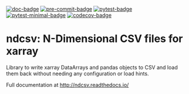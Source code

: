 [![doc-badge](https://github.com/crusaderky/ndcsv/workflows/Documentation/badge.svg)](https://github.com/crusaderky/ndcsv/actions)
[![pre-commit-badge](https://github.com/crusaderky/ndcsv/workflows/Linting/badge.svg)](https://github.com/crusaderky/ndcsv/actions)
[![pytest-badge](https://github.com/crusaderky/ndcsv/workflows/Test%20latest/badge.svg)](https://github.com/crusaderky/ndcsv/actions)
[![pytest-minimal-badge](https://github.com/crusaderky/ndcsv/workflows/Test%20minimal/badge.svg)](https://github.com/crusaderky/ndcsv/actions)
[![codecov-badge](https://codecov.io/gh/crusaderky/ndcsv/branch/master/graph/badge.svg)](https://codecov.io/gh/crusaderky/ndcsv/branch/master)

ndcsv: N-Dimensional CSV files for xarray
=========================================

Library to write xarray DataArrays and pandas objects to CSV and load them back
without needing any configuration or load hints.

Full documentation at http://ndcsv.readthedocs.io/
